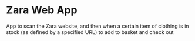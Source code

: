 # Zara Web App

App to scan the Zara website, and then when a certain item of clothing is in stock (as defined by a specified URL) to add to basket and check out